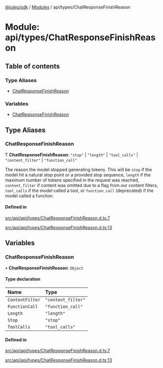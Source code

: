 [@julep/sdk](../README.md) / [Modules](../modules.md) / api/types/ChatResponseFinishReason

# Module: api/types/ChatResponseFinishReason

## Table of contents

### Type Aliases

- [ChatResponseFinishReason](api_types_ChatResponseFinishReason.md#chatresponsefinishreason)

### Variables

- [ChatResponseFinishReason](api_types_ChatResponseFinishReason.md#chatresponsefinishreason-1)

## Type Aliases

### ChatResponseFinishReason

Ƭ **ChatResponseFinishReason**: ``"stop"`` \| ``"length"`` \| ``"tool_calls"`` \| ``"content_filter"`` \| ``"function_call"``

The reason the model stopped generating tokens. This will be `stop` if the model hit a natural stop point or a provided stop sequence, `length` if the maximum number of tokens specified in the request was reached, `content_filter` if content was omitted due to a flag from our content filters, `tool_calls` if the model called a tool, or `function_call` (deprecated) if the model called a function.

#### Defined in

[src/api/api/types/ChatResponseFinishReason.d.ts:7](https://github.com/julep-ai/samantha-monorepo/blob/9aefd53/sdks/js/src/api/api/types/ChatResponseFinishReason.d.ts#L7)

[src/api/api/types/ChatResponseFinishReason.d.ts:13](https://github.com/julep-ai/samantha-monorepo/blob/9aefd53/sdks/js/src/api/api/types/ChatResponseFinishReason.d.ts#L13)

## Variables

### ChatResponseFinishReason

• **ChatResponseFinishReason**: `Object`

#### Type declaration

| Name | Type |
| :------ | :------ |
| `ContentFilter` | ``"content_filter"`` |
| `FunctionCall` | ``"function_call"`` |
| `Length` | ``"length"`` |
| `Stop` | ``"stop"`` |
| `ToolCalls` | ``"tool_calls"`` |

#### Defined in

[src/api/api/types/ChatResponseFinishReason.d.ts:7](https://github.com/julep-ai/samantha-monorepo/blob/9aefd53/sdks/js/src/api/api/types/ChatResponseFinishReason.d.ts#L7)

[src/api/api/types/ChatResponseFinishReason.d.ts:13](https://github.com/julep-ai/samantha-monorepo/blob/9aefd53/sdks/js/src/api/api/types/ChatResponseFinishReason.d.ts#L13)
